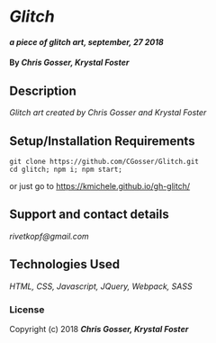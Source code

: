 # _Glitch_

#### _a piece of glitch art, september, 27 2018_

#### By _**Chris Gosser, Krystal Foster**_

## Description

_Glitch art created by Chris Gosser and Krystal Foster_

## Setup/Installation Requirements

```
git clone https://github.com/CGosser/Glitch.git
cd glitch; npm i; npm start;
```

or just go to https://kmichele.github.io/gh-glitch/




## Support and contact details

_rivetkopf@gmail.com_

## Technologies Used

_HTML, CSS, Javascript, JQuery, Webpack, SASS_

### License


Copyright (c) 2018 **_Chris Gosser, Krystal Foster_**
